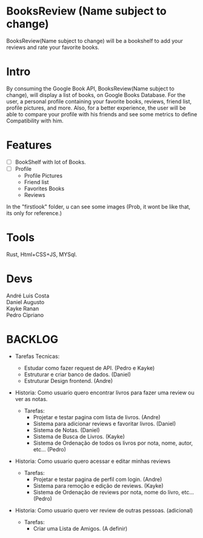 # BooksReview (Name subject to change)
BooksReview(Name subject to change) will be a bookshelf to add your reviews and rate your favorite books.

# Intro
By consuming the Google Book API, BooksReview(Name subject to change), will display a list of books, on Google Books Database. For the user, a personal profile containing your favorite books, reviews, friend list, profile pictures, and more. Also, for a better experience, the user will be able to compare your profile with his friends and see some metrics to define Compatibility with him.

# Features
- [ ] BookShelf with lot of Books.
- [ ] Profile
  - Profile Pictures
  - Friend list
  - Favorites Books
  - Reviews

In the "firstlook" folder, u can see some images (Prob, it wont be like that, its only for reference.)

# Tools
Rust, Html+CSS+JS, MYSql.

# Devs
André Luis Costa <br>
Daniel Augusto <br>
Kayke Ranan <br>
Pedro Cipriano <br>

# BACKLOG
- Tarefas Tecnicas:
  - Estudar como fazer request de API. (Pedro e Kayke)
  - Estruturar e criar banco de dados. (Daniel)
  - Estruturar Design frontend. (Andre)

- Historia: Como usuario quero encontrar livros para fazer uma review ou ver as notas.
  - Tarefas:
    - Projetar e testar pagina com lista de livros. (Andre)
    - Sistema para adicionar reviews e favoritar livros. (Daniel)
    - Sistema de Notas. (Daniel)
    - Sistema de Busca de Livros. (Kayke)
    - Sistema de Ordenação de todos os livros por nota, nome, autor, etc... (Pedro)

- Historia: Como usuario quero acessar e editar minhas reviews
  - Tarefas:
    - Projetar e testar pagina de perfil com login. (Andre)
    - Sistema para remoção e edição de reviews. (Kayke)
    - Sistema de Ordenação de reviews por nota, nome do livro, etc... (Pedro)

- Historia: Como usuario quero ver review de outras pessoas. (adicional)
  - Tarefas:
    - Criar uma Lista de Amigos. (A definir)

